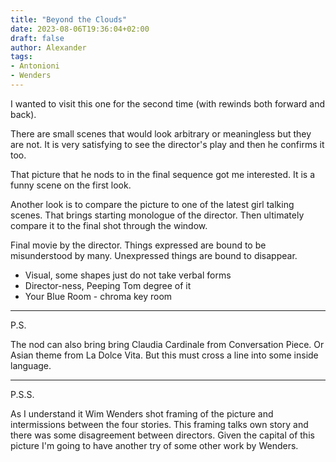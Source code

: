 ```yaml
---
title: "Beyond the Clouds"
date: 2023-08-06T19:36:04+02:00
draft: false
author: Alexander
tags:
- Antonioni
- Wenders
---
```


I wanted to visit this one for the second time (with rewinds both forward and back).

There are small scenes that would look arbitrary or meaningless but they are not.
It is very satisfying to see the director's play and then he confirms it too.

That picture that he nods to in the final sequence got me interested.
It is a funny scene on the first look.

Another look is to compare the picture to one of the latest girl talking scenes.
That brings starting monologue of the director.
Then ultimately compare it to the final shot through the window.

Final movie by the director.
Things expressed are bound to be misunderstood by many.
Unexpressed things are bound to disappear.

- Visual, some shapes just do not take verbal forms
- Director-ness, Peeping Tom degree of it
- Your Blue Room - chroma key room

---

P.S.

The nod can also bring bring Claudia Cardinale from Conversation Piece.
Or Asian theme from La Dolce Vita.
But this must cross a line into some inside language.

---

P.S.S.

As I understand it Wim Wenders shot framing of the picture and intermissions between the four stories.
This framing talks own story and there was some disagreement between directors.
Given the capital of this picture I'm going to have another try of some other work by Wenders.
